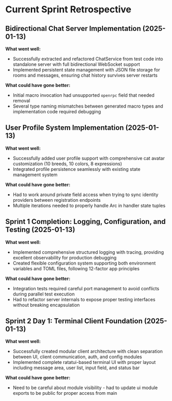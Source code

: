 # Current Sprint Retrospective

## Bidirectional Chat Server Implementation (2025-01-13)

**What went well:**
- Successfully extracted and refactored ChatService from test code into standalone server with full bidirectional WebSocket support
- Implemented persistent state management with JSON file storage for rooms and messages, ensuring chat history survives server restarts

**What could have gone better:**
- Initial macro invocation had unsupported `openrpc` field that needed removal
- Several type naming mismatches between generated macro types and implementation code required debugging

## User Profile System Implementation (2025-01-13)

**What went well:**
- Successfully added user profile support with comprehensive cat avatar customization (10 breeds, 10 colors, 8 expressions)
- Integrated profile persistence seamlessly with existing state management system

**What could have gone better:**
- Had to work around private field access when trying to sync identity providers between registration endpoints
- Multiple iterations needed to properly handle Arc<ChatServer> in handler state tuples

## Sprint 1 Completion: Logging, Configuration, and Testing (2025-01-13)

**What went well:**
- Implemented comprehensive structured logging with tracing, providing excellent observability for production debugging
- Created flexible configuration system supporting both environment variables and TOML files, following 12-factor app principles

**What could have gone better:**
- Integration tests required careful port management to avoid conflicts during parallel test execution
- Had to refactor server internals to expose proper testing interfaces without breaking encapsulation

## Sprint 2 Day 1: Terminal Client Foundation (2025-01-13)

**What went well:**
- Successfully created modular client architecture with clean separation between UI, client communication, auth, and config modules
- Implemented complete ratatui-based terminal UI with proper layout including message area, user list, input field, and status bar

**What could have gone better:**
- Need to be careful about module visibility - had to update ui module exports to be public for proper access from main